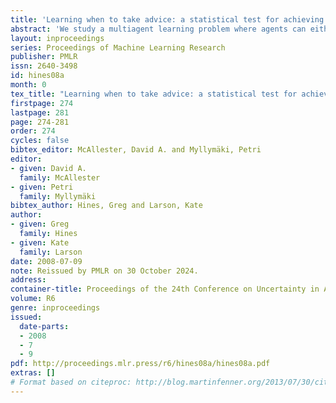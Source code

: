 ```yaml
---
title: 'Learning when to take advice: a statistical test for achieving a correlated equilibrium'
abstract: 'We study a multiagent learning problem where agents can either learn via repeated interactions, or can follow the advice of a mediator who suggests possible actions to take. We present an algorithm that each agent can use so that, with high probability, they can verify whether or not the mediator’s advice is useful. In particular, if the mediator’s advice is useful then agents will reach a correlated equilibrium, but if the mediator’s advice is not useful, then agents are not harmed by using our test, and can fall back to their original learning algorithm. We then generalize our algorithm and show that in the limit it always correctly verifies the mediator’s advice.'
layout: inproceedings
series: Proceedings of Machine Learning Research
publisher: PMLR
issn: 2640-3498
id: hines08a
month: 0
tex_title: "Learning when to take advice: a statistical test for achieving a correlated equilibrium"
firstpage: 274
lastpage: 281
page: 274-281
order: 274
cycles: false
bibtex_editor: McAllester, David A. and Myllymäki, Petri
editor:
- given: David A.
  family: McAllester
- given: Petri
  family: Myllymäki
bibtex_author: Hines, Greg and Larson, Kate
author:
- given: Greg
  family: Hines
- given: Kate
  family: Larson 
date: 2008-07-09
note: Reissued by PMLR on 30 October 2024.
address:
container-title: Proceedings of the 24th Conference on Uncertainty in Artificial Intelligence
volume: R6
genre: inproceedings
issued:
  date-parts:
  - 2008
  - 7
  - 9
pdf: http://proceedings.mlr.press/r6/hines08a/hines08a.pdf
extras: []
# Format based on citeproc: http://blog.martinfenner.org/2013/07/30/citeproc-yaml-for-bibliographies/
---
```

